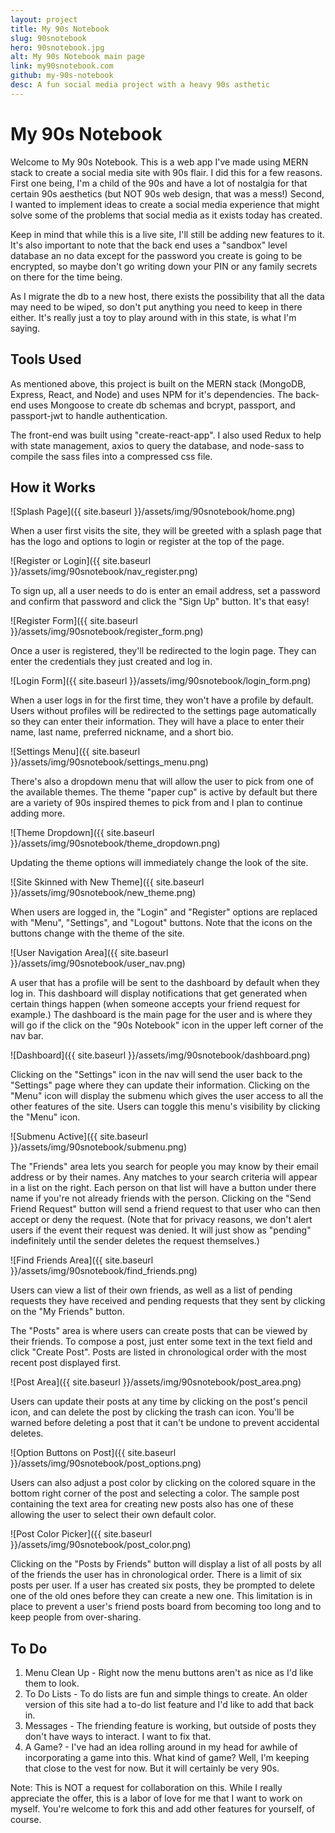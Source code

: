```yaml
---
layout: project
title: My 90s Notebook
slug: 90snotebook
hero: 90snotebook.jpg
alt: My 90s Notebook main page
link: my90snotebook.com
github: my-90s-notebook
desc: A fun social media project with a heavy 90s asthetic
---
```


# My 90s Notebook

Welcome to My 90s Notebook. This is a web app I've made using MERN stack to create a social media site with 90s flair. I did this for a few reasons. First one being, I'm a child of the 90s and have a lot of nostalgia for that certain 90s aesthetics (but NOT 90s web design, that was a mess!) Second, I wanted to implement ideas to create a social media experience that might solve some of the problems that social media as it exists today has created.

Keep in mind that while this is a live site, I'll still be adding new features to it. It's also important to note that the back end uses a "sandbox" level database an no data except for the password you create is going to be encrypted, so maybe don't go writing down your PIN or any family secrets on there for the time being.

As I migrate the db to a new host, there exists the possibility that all the data may need to be wiped, so don't put anything you need to keep in there either. It's really just a toy to play around with in this state, is what I'm saying.

## Tools Used

As mentioned above, this project is built on the MERN stack (MongoDB, Express, React, and Node) and uses NPM for it's dependencies. The back-end uses Mongoose to create db schemas and bcrypt, passport, and passport-jwt to handle authentication.

The front-end was built using "create-react-app". I also used Redux to help with state management, axios to query the database, and node-sass to compile the sass files into a compressed css file.

## How it Works

![Splash Page]({{ site.baseurl }}/assets/img/90snotebook/home.png)

When a user first visits the site, they will be greeted with a splash page that has the logo and options to login or register at the top of the page.

![Register or Login]({{ site.baseurl }}/assets/img/90snotebook/nav_register.png)

To sign up, all a user needs to do is enter an email address, set a password and confirm that password and click the "Sign Up" button. It's that easy!

![Register Form]({{ site.baseurl }}/assets/img/90snotebook/register_form.png)

Once a user is registered, they'll be redirected to the login page. They can enter the credentials they just created and log in.

![Login Form]({{ site.baseurl }}/assets/img/90snotebook/login_form.png)

When a user logs in for the first time, they won't have a profile by default. Users without profiles will be redirected to the settings page automatically so they can enter their information. They will have a place to enter their name, last name, preferred nickname, and a short bio.

![Settings Menu]({{ site.baseurl }}/assets/img/90snotebook/settings_menu.png)

There's also a dropdown menu that will allow the user to pick from one of the available themes. The theme "paper cup" is active by default but there are a variety of 90s inspired themes to pick from and I plan to continue adding more.

![Theme Dropdown]({{ site.baseurl }}/assets/img/90snotebook/theme_dropdown.png)

Updating the theme options will immediately change the look of the site.

![Site Skinned with New Theme]({{ site.baseurl }}/assets/img/90snotebook/new_theme.png)

When users are logged in, the "Login" and "Register" options are replaced with "Menu", "Settings", and "Logout" buttons. Note that the icons on the buttons change with the theme of the site.

![User Navigation Area]({{ site.baseurl }}/assets/img/90snotebook/user_nav.png)

A user that has a profile will be sent to the dashboard by default when they log in. This dashboard will display notifications that get generated when certain things happen (when someone accepts your friend request for example.) The dashboard is the main page for the user and is where they will go if the click on the "90s Notebook" icon in the upper left corner of the nav bar.

![Dashboard]({{ site.baseurl }}/assets/img/90snotebook/dashboard.png)

Clicking on the "Settings" icon in the nav will send the user back to the "Settings" page where they can update their information.
Clicking on the "Menu" icon will display the submenu which gives the user access to all the other features of the site. Users can toggle this menu's visibility by clicking the "Menu" icon.

![Submenu Active]({{ site.baseurl }}/assets/img/90snotebook/submenu.png)

The "Friends" area lets you search for people you may know by their email address or by their names. Any matches to your search criteria will appear in a list on the right. Each person on that list will have a button under there name if you're not already friends with the person. Clicking on the "Send Friend Request" button will send a friend request to that user who can then accept or deny the request. (Note that for privacy reasons, we don't alert users if the event their request was denied. It will just show as "pending" indefinitely until the sender deletes the request themselves.)

![Find Friends Area]({{ site.baseurl }}/assets/img/90snotebook/find_friends.png)

Users can view a list of their own friends, as well as a list of pending requests they have received and pending requests that they sent by clicking on the "My Friends" button.

The "Posts" area is where users can create posts that can be viewed by their friends. To compose a post, just enter some text in the text field and click "Create Post". Posts are listed in chronological order with the most recent post displayed first.

![Post Area]({{ site.baseurl }}/assets/img/90snotebook/post_area.png)

Users can update their posts at any time by clicking on the post's pencil icon, and can delete the post by clicking the trash can icon. You'll be warned before deleting a post that it can't be undone to prevent accidental deletes.

![Option Buttons on Post]({{ site.baseurl }}/assets/img/90snotebook/post_options.png)

Users can also adjust a post color by clicking on the colored square in the bottom right corner of the post and selecting a color. The sample post containing the text area for creating new posts also has one of these allowing the user to select their own default color.

![Post Color Picker]({{ site.baseurl }}/assets/img/90snotebook/post_color.png)

Clicking on the "Posts by Friends" button will display a list of all posts by all of the friends the user has in chronological order. There is a limit of six posts per user. If a user has created six posts, they be prompted to delete one of the old ones before they can create a new one. This limitation is in place to prevent a user's friend posts board from becoming too long and to keep people from over-sharing.

## To Do

1. Menu Clean Up - Right now the menu buttons aren't as nice as I'd like them to look.
1. To Do Lists - To do lists are fun and simple things to create. An older version of this site had a to-do list feature and I'd like to add that back in.
1. Messages - The friending feature is working, but outside of posts they don't have ways to interact. I want to fix that.
1. A Game? - I've had an idea rolling around in my head for awhile of incorporating a game into this. What kind of game? Well, I'm keeping that close to the vest for now. But it will certainly be very 90s.

Note: This is NOT a request for collaboration on this. While I really appreciate the offer, this is a labor of love for me that I want to work on myself. You're welcome to fork this and add other features for yourself, of course.

